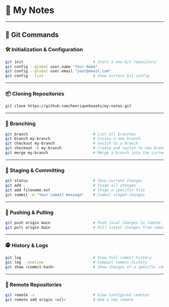 # 📝 My Notes

---

## 🔧 Git Commands

### 🛠️ Initialization & Configuration

```bash
git init                               # Start a new Git repository
git config --global user.name "Your Name"
git config --global user.email "your@email.com"
git config --list                      # Show current Git config
```

---

### 📦 Cloning Repositories

```bash
git clone https://github.com/henriquekoaski/my-notes.git
```

---

### 🌳 Branching

```bash
git branch                             # List all branches
git branch my-branch                   # Create a new branch
git checkout my-branch                 # Switch to a branch
git checkout -b my-branch              # Create and switch to new branch
git merge my-branch                    # Merge a branch into the current one
```

---

### 💾 Staging & Committing

```bash
git status                             # Show current changes
git add .                              # Stage all changes
git add filename.ext                   # Stage a specific file
git commit -m "Your commit message"    # Commit staged changes
```

---

### 🔄 Pushing & Pulling

```bash
git push origin main                   # Push local changes to remote
git pull origin main                   # Pull latest changes from remote
```

---


### 🕵️ History & Logs

```bash
git log                                # View full commit history
git log --oneline                      # Compact commit history
git show <commit-hash>                 # Show changes of a specific commit
```

---

### 🔗 Remote Repositories

```bash
git remote -v                          # View configured remotes
git remote add origin <url>            # Add a new remote
```
